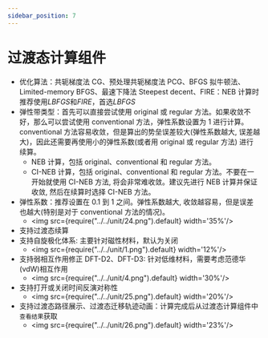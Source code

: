 ```yaml
---
sidebar_position: 7
---
```


# 过渡态计算组件

- 优化算法：共轭梯度法 CG、预处理共轭梯度法 PCG、BFGS 拟牛顿法、Limited-memory BFGS、最速下降法 Steepest decent、FIRE：NEB 计算时推荐使用*LBFGS*和*FIRE*，首选*LBFGS*
- 弹性带类型：首先可以直接尝试使用 original 或 regular 方法。如果收敛不好，那么可以尝试使用 conventional 方法，弹性系数设置为 1 进行计算。conventional 方法容易收敛，但是算出的势垒误差较大(弹性系数越大, 误差越大)，因此还需要再使用小的弹性系数(或者用 original 或 regular 方法) 进行续算。
  - NEB 计算，包括 original、conventional 和 regular 方法。
  - CI-NEB 计算，包括 original、conventional 和 regular 方法。不要在一开始就使用 CI-NEB 方法, 将会非常难收敛。建议先进行 NEB 计算并保证收敛, 然后在续算时选择 CI-NEB 方法。
- 弹性系数：推荐设置在 0.1 到 1 之间。弹性系数越大, 收敛越容易，但是误差也越大(特别是对于 conventional 方法的情况)。
  - <img src={require("../../unit/24.png").default} width='35%'/>
- 支持过渡态续算
- 支持自旋极化体系: 主要针对磁性材料，默认为关闭
  - <img src={require("../../unit/1.png").default} width='12%'/>
- 支持弱相互作用修正 DFT-D2、DFT-D3: 针对低维材料，需要考虑范德华(vdW)相互作用
  - <img src={require("../../unit/4.png").default} width='30%'/>
- 支持打开或关闭时间反演对称性
  - <img src={require("../../unit/25.png").default} width='20%'/>
- 支持过渡态路径展示、过渡态迁移轨迹动画：计算完成后从过渡态计算组件中`查看结果`获取
  - <img src={require("../../unit/26.png").default} width='23%'/>